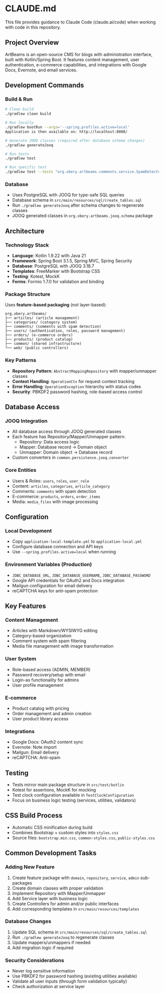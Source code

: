 # CLAUDE.md

This file provides guidance to Claude Code (claude.ai/code) when working with code in this repository.

## Project Overview

ArtBeams is an open-source CMS for blogs with administration interface, built with Kotlin/Spring Boot. It features content management, user authentication, e-commerce capabilities, and integrations with Google Docs, Evernote, and email services.

## Development Commands

### Build & Run
```bash
# Clean build
./gradlew clean build

# Run locally
./gradlew bootRun --args='--spring.profiles.active=local'
Application is then available on: http://localhost:8080/

# Generate JOOQ classes (required after database schema changes)
./gradlew generateJooq

# Run tests
./gradlew test

# Run specific test
./gradlew test --tests "org.xbery.artbeams.comments.service.SpamDetectorTest"
```

### Database
- Uses PostgreSQL with JOOQ for type-safe SQL queries
- Database schema in `src/main/resources/sql/create_tables.sql`
- Run `./gradlew generateJooq` after schema changes to regenerate classes
- JOOQ generated classes in `org.xbery.artbeams.jooq.schema` package

## Architecture

### Technology Stack
- **Language**: Kotlin 1.9.22 with Java 21
- **Framework**: Spring Boot 3.1.5, Spring MVC, Spring Security
- **Database**: PostgreSQL with JOOQ 3.18.7
- **Templates**: FreeMarker with Bootstrap CSS
- **Testing**: Kotest, MockK
- **Forms**: Formio 1.7.0 for validation and binding

### Package Structure
Uses **feature-based packaging** (not layer-based):
```
org.xbery.artbeams/
├── articles/ (article management)
├── categories/ (category system) 
├── comments/ (comments with spam detection)
├── users/ (authentication, roles, password management)
├── orders/ (e-commerce orders)
├── products/ (product catalog)
├── common/ (shared infrastructure)
└── web/ (public controllers)
```

### Key Patterns
- **Repository Pattern**: `AbstractMappingRepository` with mapper/unmapper classes
- **Context Handling**: `OperationCtx` for request context tracking
- **Error Handling**: `OperationException` hierarchy with status codes
- **Security**: PBKDF2 password hashing, role-based access control

## Database Access

### JOOQ Integration
- All database access through JOOQ generated classes
- Each feature has Repository/Mapper/Unmapper pattern:
  - Repository: Data access logic
  - Mapper: Database record → Domain object  
  - Unmapper: Domain object → Database record
- Custom converters in `common.persistence.jooq.converter`

### Core Entities
- Users & Roles: `users`, `roles`, `user_role`
- Content: `articles`, `categories`, `article_category`
- Comments: `comments` with spam detection
- E-commerce: `products`, `orders`, `order_items`
- Media: `media_files` with image processing

## Configuration

### Local Development
- Copy `application-local-template.yml` to `application-local.yml`
- Configure database connection and API keys
- Use `--spring.profiles.active=local` when running

### Environment Variables (Production)
- `JDBC_DATABASE_URL`, `JDBC_DATABASE_USERNAME`, `JDBC_DATABASE_PASSWORD`
- Google API credentials for OAuth2 and Docs integration
- Mailgun configuration for email delivery
- reCAPTCHA keys for anti-spam protection

## Key Features

### Content Management
- Articles with Markdown/WYSIWYG editing
- Category-based organization  
- Comment system with spam filtering
- Media file management with image transformation

### User System
- Role-based access (ADMIN, MEMBER)
- Password recovery/setup with email
- Login-as functionality for admins
- User profile management

### E-commerce
- Product catalog with pricing
- Order management and admin creation
- User product library access

### Integrations
- Google Docs: OAuth2 content sync
- Evernote: Note import
- Mailgun: Email delivery
- reCAPTCHA: Anti-spam

## Testing

- Tests mirror main package structure in `src/test/kotlin`
- Kotest for assertions, MockK for mocking
- Test clock configuration available in `TestClockConfiguration`
- Focus on business logic testing (services, utilities, validators)

## CSS Build Process

- Automatic CSS minification during build
- Combines Bootstrap + custom styles into `styles.css`
- Source files: `bootstrap.min.css`, `common-styles.css`, `public-styles.css`

## Common Development Tasks

### Adding New Feature
1. Create feature package with `domain`, `repository`, `service`, `admin` sub-packages
2. Create domain classes with proper validation
3. Implement Repository with Mapper/Unmapper
4. Add Service layer with business logic
5. Create Controllers for admin and/or public interfaces
6. Add corresponding templates in `src/main/resources/templates`

### Database Changes
1. Update SQL schema in `src/main/resources/sql/create_tables.sql`
2. Run `./gradlew generateJooq` to regenerate classes
3. Update mappers/unmappers if needed
4. Add migration logic if required

### Security Considerations
- Never log sensitive information
- Use PBKDF2 for password hashing (existing utilities available)
- Validate all user inputs (through form validation typically)
- Check authorization at service layer
